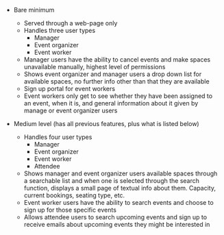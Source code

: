 - Bare minimum
	- Served through a web-page only 
	- Handles three user types
		- Manager
		- Event organizer
		- Event worker
	- Manager users have the ability to cancel events and make spaces unavailable manually, highest level of permissions
	- Shows event organizer and manager users a drop down list for available spaces, no further info other than that they are available
	- Sign up portal for event workers
	- Event workers only get to see whether they have been assigned to an event, when it is, and general information about it given by manage or event organizer users


- Medium level (has all previous features, plus what is listed below)
	- Handles four user types
		- Manager
		- Event organizer
		- Event worker
		- Attendee
	- Shows manager and event organizer users available spaces through a searchable list and when one is selected through the search function, displays a small page of textual info about them. Capacity, current bookings, seating type, etc. 
	- Event worker users have the ability to search events and choose to sign up for those specific events 
	- Allows attendee users to search upcoming events and sign up to receive emails about upcoming events they might be interested in 
